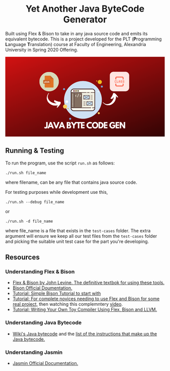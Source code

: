 <h1 align='center'>Yet Another Java ByteCode Generator</h1>

Built using Flex & Bison to take in any java source code and emits its equivalent bytecode. This is a project developed for the PLT (**P**rogramming **L**anguage **T**ranslation) course at Faculty of Engineering, Alexandria University in Spring 2020 Offering.

<p align='center'><img src='./images/cover.png'/></p>

## Running & Testing

To run the program, use the script `run.sh` as follows:

    ./run.sh file_name
where filename, can be any file that contains java source code.

For testing purposes while development use this,

    ./run.sh --debug file_name
or

    ./run.sh -d file_name

where file_name is a file that exists in the `test-cases` folder. The extra argument will ensure we keep all our test files from the `test-cases` folder and picking the suitable unit test case for the part you're developing.

## Resources

### Understanding Flex & Bison

- [Flex & Bison by John Levine. The definitive textbok for using these tools.](http://web.iitd.ac.in/~sumeet/flex__bison.pdf)
- [Bison Official Doumentation.](https://www.gnu.org/software/bison/manual/html_node/index.html)
- [Tutorial: Simple Bison Tutorial to start with](http://alumni.cs.ucr.edu/~lgao/teaching/bison.html)
- [Tutorial: For complete novices needing to use Flex and Bison for some real project,](https://aquamentus.com/flex_bison.html) then watching this complemntery [video](https://www.youtube.com/watch?v=xFN9txVKhUs).
- [Tutorial: Writing Your Own Toy Compiler Using Flex, Bison and LLVM.](https://gnuu.org/2009/09/18/writing-your-own-toy-compiler/)

### Understanding Java Bytecode

 - [Wiki's Java bytecode](https://en.wikipedia.org/wiki/Java_bytecode) and the [list of the instructions that make up the Java bytecode.](https://en.wikipedia.org/wiki/Java_bytecode_instruction_listings)

### Understanding Jasmin

- [Jasmin Official Documentation.](http://jasmin.sourceforge.net/)
